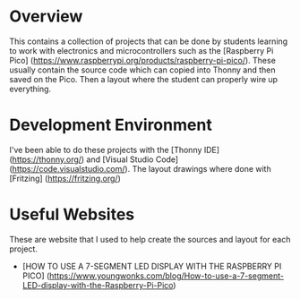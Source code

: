 # Overview

This contains a collection of projects that can be done by students
learning to work with electronics and microcontrollers such as the
[Raspberry Pi Pico] (https://www.raspberrypi.org/products/raspberry-pi-pico/).
These usually contain the source code which can copied into Thonny and
then saved on the Pico. Then a layout where the student can properly wire
up everything.

# Development Environment

I've been able to do these projects with the [Thonny IDE] (https://thonny.org/)
and [Visual Studio Code] (https://code.visualstudio.com/). The layout drawings
where done with [Fritzing] (https://fritzing.org/)

# Useful Websites

These are website that I used to help create the sources and layout for
each project.

* [HOW TO USE A 7-SEGMENT LED DISPLAY WITH THE RASPBERRY PI PICO] (https://www.youngwonks.com/blog/How-to-use-a-7-segment-LED-display-with-the-Raspberry-Pi-Pico)
